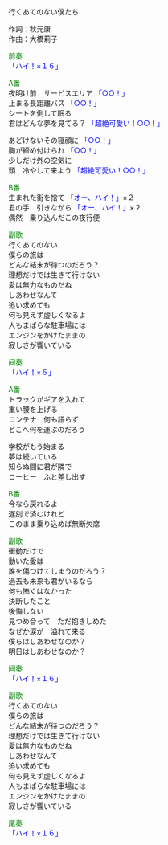 行くあてのない僕たち  
  
作詞：秋元康  
作曲：大橋莉子  
  
<font color=green>前奏</font>  
<font color=blue>「ハイ！×１６」</font>   
  
<font color=green>A番</font>  
夜明け前　サービスエリア <font color=blue>「○○！」</font>   
止まる長距離バス <font color=blue>「○○！」</font>   
シートを倒して眠る  
君はどんな夢を見てる？ <font color=blue>「超絶可愛い！○○！」</font>   
  
あどけないその寝顔に <font color=blue>「○○！」</font>   
胸が締め付けられ <font color=blue>「○○！」</font>   
少しだけ外の空気に  
頭　冷やして来よう <font color=blue>「超絶可愛い！○○！」</font>   
  
<font color=green>B番</font>  
生まれた街を捨て <font color=blue>「オー、ハイ！」</font>×２   
君の手　引きながら <font color=blue>「オー、ハイ！」</font>×２   
偶然　乗り込んだこの夜行便  
  
<font color=green>副歌</font>  
行くあてのない  
僕らの旅は  
どんな結末が待つのだろう？  
理想だけでは生きて行けない  
愛は無力なものだね  
しあわせなんて  
追い求めても  
何も見えず虚しくなるよ  
人もまばらな駐車場には  
エンジンをかけたままの  
寂しさが響いている  
  
<font color=green>间奏</font>  
<font color=blue>「ハイ！×６」</font>  
  
<font color=green>A番</font>  
トラックがギアを入れて  
重い腰を上げる  
コンテナ　何も語らず  
どこへ何を運ぶのだろう  
  
学校がもう始まる  
夢は続いている  
知らぬ間に君が隣で  
コーヒー　ふと差し出す  
  
<font color=green>B番</font>  
今なら戻れるよ  
遅刻で済むけれど  
このまま乗り込めば無断欠席  
  
<font color=green>副歌</font>  
衝動だけで  
動いた愛は  
誰を傷つけてしまうのだろう？  
過去も未来も君がいるなら  
何も怖くはなかった  
決断したこと  
後悔しない  
見つめ合って　ただ抱きしめた  
なぜか涙が　溢れて来る  
僕らはしあわせなのか？  
明日はしあわせなのか？  
  
<font color=green>间奏</font>  
<font color=blue>「ハイ！×１６」</font>   
  
<font color=green>副歌</font>  
行くあてのない  
僕らの旅は  
どんな結末が待つのだろう？  
理想だけでは生きて行けない  
愛は無力なものだね  
しあわせなんて  
追い求めても  
何も見えず虚しくなるよ  
人もまばらな駐車場には  
エンジンをかけたままの  
寂しさが響いている  
  
<font color=green>尾奏</font>  
<font color=blue>「ハイ！×１６」</font>   
